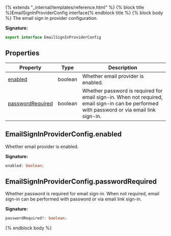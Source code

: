 {% extends "_internal/templates/reference.html" %}
{% block title %}EmailSignInProviderConfig interface{% endblock title %}
{% block body %}
The email sign in provider configuration.

<b>Signature:</b>

```typescript
export interface EmailSignInProviderConfig 
```

## Properties

|  Property | Type | Description |
|  --- | --- | --- |
|  [enabled](./firebase-admin.auth.emailsigninproviderconfig.md#emailsigninproviderconfigenabled) | boolean | Whether email provider is enabled. |
|  [passwordRequired](./firebase-admin.auth.emailsigninproviderconfig.md#emailsigninproviderconfigpasswordrequired) | boolean | Whether password is required for email sign-in. When not required, email sign-in can be performed with password or via email link sign-in. |

## EmailSignInProviderConfig.enabled

Whether email provider is enabled.

<b>Signature:</b>

```typescript
enabled: boolean;
```

## EmailSignInProviderConfig.passwordRequired

Whether password is required for email sign-in. When not required, email sign-in can be performed with password or via email link sign-in.

<b>Signature:</b>

```typescript
passwordRequired?: boolean;
```
{% endblock body %}
